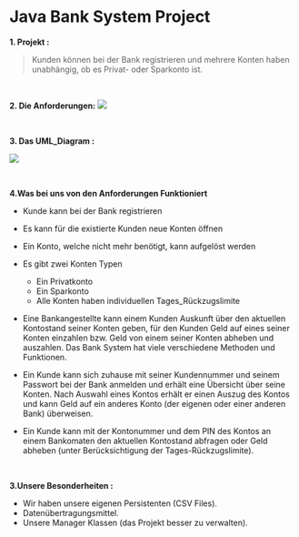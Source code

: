 # Java Bank System Project


   **1. Projekt :**
   
   > Kunden können bei der Bank registrieren und mehrere
   > Konten haben unabhängig, ob es Privat- oder Sparkonto ist. 
   

<br>
    <!-- blank line -->
    
**2. Die Anforderungen:**
![](/Project_Anforderungen.jpg )

<!-- blank line -->
<br>
<!-- blank line -->

**3. Das UML_Diagram :**


![](/UML_Diagram.jpg)


   
<br>
    
**4.Was bei uns von den Anforderungen Funktioniert**

* Kunde kann bei der Bank registrieren
* Es kann für die existierte Kunden neue Konten öffnen
* Ein Konto, welche nicht mehr benötigt, kann aufgelöst werden
* Es gibt zwei Konten Typen
    - Ein Privatkonto
    - Ein Sparkonto
    - Alle Konten haben individuellen Tages_Rückzugslimite
* Eine Bankangestellte kann einem Kunden Auskunft über den aktuellen Kontostand seiner Konten geben, für den Kunden Geld auf eines seiner Konten einzahlen bzw. Geld von einem seiner Konten abheben und auszahlen. Das Bank System hat viele verschiedene Methoden und Funktionen.
* Ein Kunde kann sich zuhause mit seiner Kundennummer und seinem Passwort bei der Bank anmelden und erhält eine Übersicht über seine Konten. Nach Auswahl eines Kontos erhält er einen Auszug des Kontos und kann Geld auf ein anderes Konto (der eigenen oder einer anderen Bank) überweisen.
* Ein Kunde kann mit der Kontonummer und dem PIN des Kontos an einem Bankomaten den aktuellen Kontostand abfragen oder Geld abheben (unter Berücksichtigung der Tages-Rückzugslimite).

    <!-- blank line -->
<br>
    <!-- blank line -->


**3.Unsere Besonderheiten :**

* Wir haben unsere eigenen Persistenten (CSV Files).
* Datenübertragungsmittel.
* Unsere Manager Klassen (das Projekt besser zu verwalten).
    
